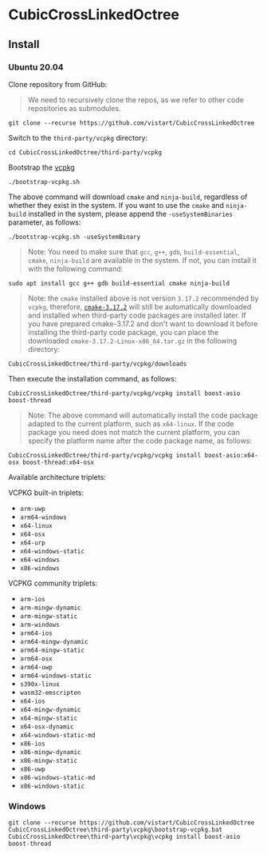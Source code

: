 # CubicCrossLinkedOctree

## Install

### Ubuntu 20.04

Clone repository from GitHub:

> We need to recursively clone the repos, as we refer to other code repositories as submodules.

```
git clone --recurse https://github.com/vistart/CubicCrossLinkedOctree
```

Switch to the `third-party/vcpkg` directory:

```
cd CubicCrossLinkedOctree/third-party/vcpkg
```

Bootstrap the [vcpkg](https://github.com/microsoft/vcpkg)

```
./bootstrap-vcpkg.sh
```

The above command will download `cmake` and `ninja-build`, regardless of whether they exist in the system. If you want to use the `cmake` and `ninja-build` installed in the system, please append the `-useSystemBinaries` parameter, as follows:

```
./bootstrap-vcpkg.sh -useSystemBinary
```

> Note: You need to make sure that `gcc`, `g++`, `gdb`, `build-essential`, `cmake`, `ninja-build` are available in the system. If not, you can install it with the following command:

```
sudo apt install gcc g++ gdb build-essential cmake ninja-build
```

> Note: the `cmake` installed above is not version `3.17.2` recommended by `vcpkg`, therefore, [`cmake-3.17.2`](https://github.com/Kitware/CMake/releases/download/v3.17.2/cmake-3.17.2-Linux-x86_64.tar.gz) will still be automatically downloaded and installed when third-party code packages are installed later. If you have prepared cmake-3.17.2 and don't want to download it before installing the third-party code package, you can place the downloaded `cmake-3.17.2-Linux-x86_64.tar.gz` in the following directory:

```
CubicCrossLinkedOctree/third-party/vcpkg/downloads
```

Then execute the installation command, as follows:

```
CubicCrossLinkedOctree/third-party/vcpkg/vcpkg install boost-asio boost-thread
```

> Note: The above command will automatically install the code package adapted to the current platform, such as `x64-linux`. If the code package you need does not match the current platform, you can specify the platform name after the code package name, as follows:

```
CubicCrossLinkedOctree/third-party/vcpkg/vcpkg install boost-asio:x64-osx boost-thread:x64-osx
```

Available architecture triplets:

VCPKG built-in triplets:

- `arm-uwp`
- `arm64-windows`
- `x64-linux`
- `x64-osx`
- `x64-urp`
- `x64-windows-static`
- `x64-windows`
- `x86-windows`

VCPKG community triplets:

- `arm-ios`
- `arm-mingw-dynamic`
- `arm-mingw-static`
- `arm-windows`
- `arm64-ios`
- `arm64-mingw-dynamic`
- `arm64-mingw-static`
- `arm64-osx`
- `arm64-uwp`
- `arm64-windows-static`
- `s390x-linux`
- `wasm32-emscripten`
- `x64-ios`
- `x64-mingw-dynamic`
- `x64-mingw-static`
- `x64-osx-dynamic`
- `x64-windows-static-md`
- `x86-ios`
- `x86-mingw-dynamic`
- `x86-mingw-static`
- `x86-uwp`
- `x86-windows-static-md`
- `x86-windows-static`

### Windows

```
git clone --recurse https://github.com/vistart/CubicCrossLinkedOctree
CubicCrossLinkedOctree\third-party\vcpkg\bootstrap-vcpkg.bat
CubicCrossLinkedOctree\third-party\vcpkg\vcpkg install boost-asio boost-thread
```